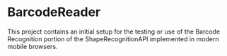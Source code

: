 # BarcodeReader

This project contains an initial setup for the testing or use of the Barcode Recognition portion of the ShapeRecognitionAPI implemented in modern mobile browsers. 
